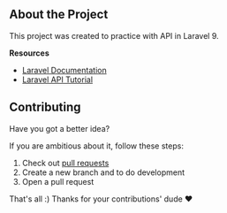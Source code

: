 ## About the Project

This project was created to practice with API in Laravel 9.

**Resources**
- [Laravel Documentation](https://laravel.com/docs/)
- [Laravel API Tutorial](https://www.codewolfy.com/blog/laravel-simple-restful-api-tutorial)

## Contributing

Have you got a better idea?

If you are ambitious about it, follow these steps:

1. Check out  [pull requests](https://github.com/kadirermantr/laravel-api/pulls)
2. Create a new branch and to do development
3. Open a pull request

That's all :) Thanks for your contributions' dude ❤️
